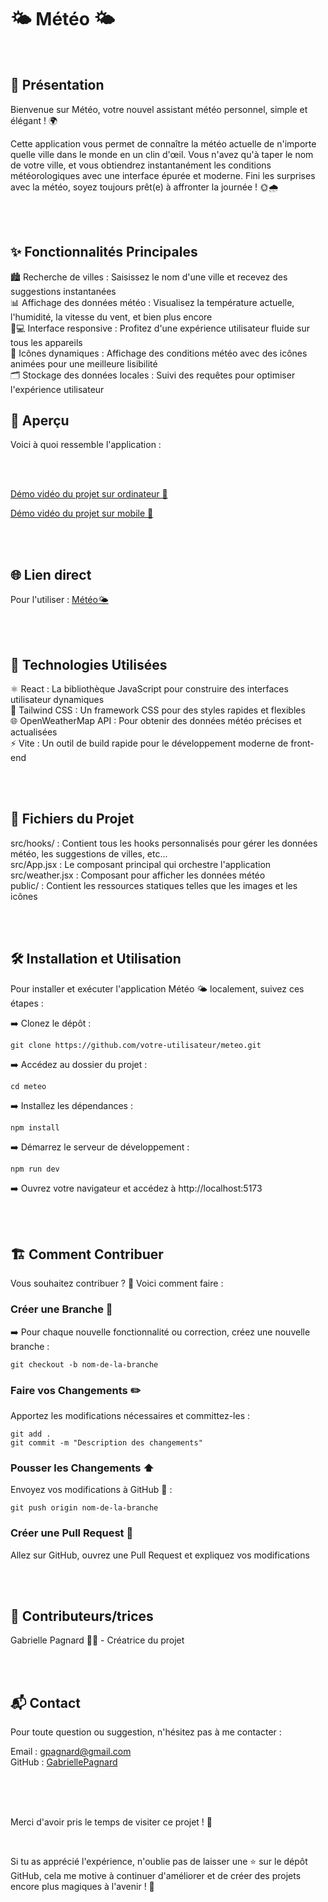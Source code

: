 # 🌤️ Météo 🌤️

<br>

## 📜 Présentation

Bienvenue sur Météo, votre nouvel assistant météo personnel, simple et élégant ! 🌍    

Cette application vous permet de connaître la météo actuelle de n'importe quelle ville dans le monde en un clin d'œil. Vous n'avez qu'à taper le nom de votre ville, et vous obtiendrez instantanément les conditions météorologiques avec une interface épurée et moderne. Fini les surprises avec la météo, soyez toujours prêt(e) à affronter la journée ! 🌞🌧️   

<br>
<br>

## ✨ Fonctionnalités Principales

🏙️ Recherche de villes : Saisissez le nom d'une ville et recevez des suggestions instantanées   
📊 Affichage des données météo : Visualisez la température actuelle, l'humidité, la vitesse du vent, et bien plus encore   
📱💻 Interface responsive : Profitez d'une expérience utilisateur fluide sur tous les appareils   
🌈 Icônes dynamiques : Affichage des conditions météo avec des icônes animées pour une meilleure lisibilité   
🗂️ Stockage des données locales : Suivi des requêtes pour optimiser l'expérience utilisateur   

## 📸 Aperçu

Voici à quoi ressemble l'application :   

   

<br>
<br>

[Démo vidéo du projet sur ordinateur 🎥]()

[Démo vidéo du projet sur mobile 🎥]()

<br>
<br>

## 🌐 Lien direct

Pour l'utiliser : [Météo🌤️]()   

<br>
<br>

## 🔧 Technologies Utilisées

⚛️ React : La bibliothèque JavaScript pour construire des interfaces utilisateur dynamiques   
🎨 Tailwind CSS : Un framework CSS pour des styles rapides et flexibles   
🌐 OpenWeatherMap API : Pour obtenir des données météo précises et actualisées   
⚡ Vite : Un outil de build rapide pour le développement moderne de front-end   

<br>
<br>

## 📂 Fichiers du Projet

src/hooks/ : Contient tous les hooks personnalisés pour gérer les données météo, les suggestions de villes, etc...   
src/App.jsx : Le composant principal qui orchestre l'application   
src/weather.jsx : Composant pour afficher les données météo   
public/ : Contient les ressources statiques telles que les images et les icônes   

<br>
<br>


## 🛠️ Installation et Utilisation

Pour installer et exécuter l'application Météo 🌤️ localement, suivez ces étapes :   

➡️ Clonez le dépôt :   
 
`git clone https://github.com/votre-utilisateur/meteo.git`   

➡️ Accédez au dossier du projet :   

`cd meteo`   

➡️ Installez les dépendances :   

`npm install`   

➡️ Démarrez le serveur de développement :   

`npm run dev`   

➡️ Ouvrez votre navigateur et accédez à http://localhost:5173   

<br>
<br>


## 🏗️ Comment Contribuer

Vous souhaitez contribuer ? 🎉 Voici comment faire :   

### Créer une Branche 🌿

➡️ Pour chaque nouvelle fonctionnalité ou correction, créez une nouvelle branche :   

`git checkout -b nom-de-la-branche`   

### Faire vos Changements ✏️   

Apportez les modifications nécessaires et committez-les :   

`git add .`   
`git commit -m "Description des changements"`   

### Pousser les Changements ⬆️   

Envoyez vos modifications à GitHub 📨 :

`git push origin nom-de-la-branche`   

### Créer une Pull Request 🔄   

Allez sur GitHub, ouvrez une Pull Request et expliquez vos modifications   

<br>
<br>

## 🤝 Contributeurs/trices

Gabrielle Pagnard 🧑‍💻 - Créatrice du projet

<br>
<br>

## 📬 Contact

Pour toute question ou suggestion, n'hésitez pas à me contacter :   

Email : gpagnard@gmail.com   
GitHub : [GabriellePagnard](https://github.com/GabriellePagnard)     

<br>
<br>
<br>

Merci d'avoir pris le temps de visiter ce projet ! 🙌    

<br> 

Si tu as apprécié l'expérience, n'oublie pas de laisser une ⭐ sur le dépôt GitHub, cela me motive à continuer d'améliorer et de créer des projets encore plus magiques à l'avenir ! 🌟